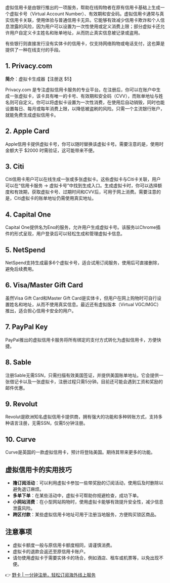 虚拟信用卡是由银行推出的一项服务，帮助在线购物者在原有信用卡基础上生成一个虚拟卡号（Virtual Account Number）、有效期和安全码。虚拟信用卡通常与真实信用卡关联，使用体验与普通信用卡无异。它能够有效减少信用卡欺诈和个人信息泄露的风险，因为用户可以设置为一次性使用或定义消费上限；部分虚拟卡还允许用户自定义卡主姓名和账单地址，从而防止真实信息被记录或盗用。

有些银行则直接发行没有实体卡的信用卡，仅支持网络购物或电话支付，这也算是提供了一种在线支付的手段。

## 1. Privacy.com

**简介**：虚拟卡生成器【注册送 $5】

Privacy.com 是专注虚拟信用卡服务的专业平台。在注册后，你可以在账户中生成一张虚拟卡，该卡具有唯一的卡号、有效期和安全码（CVV），而账单地址与姓名则可自定义。你可以将虚拟卡设置为一次性消费，在使用后自动销毁，同时也能设置每日、每月或每年消费上限，以降低被盗刷的风险。只需一个主流银行账户，就能免费生成虚拟信用卡。

## 2. Apple Card

Apple信用卡提供虚拟卡号，你可以随时替换该虚拟卡号。需要注意的是，使用时金额大于 $2000 时需验证，这可能带来不便。

## 3. Citi

Citi信用卡用户可以在线生成一张或多张虚拟卡。这些虚拟卡与Citi卡关联，用户可以在“信用卡服务 -> 虚拟卡号”中找到生成入口。生成虚拟卡时，你可以选择额度和有效期，获取虚拟卡号、过期时间和CVV后，可用于网上消费。需要注意的是，Citi虚拟卡的账单地址仍需使用真实地址。

## 4. Capital One

Capital One提供名为Eno的服务，允许用户生成虚拟卡号。该服务以Chrome插件的形式呈现，用户登录后可以轻松生成和管理虚拟卡信息。

## 5. NetSpend

NetSpend支持生成最多6个虚拟卡号，适合试用订阅服务，使用后可直接删除，避免后续费用。

## 6. Visa/Master Gift Card

虽然Visa Gift Card和Master Gift Card是实体卡，但用户在网上购物时可自行设置姓名和地址，从而不使用真实信息。最近还有虚拟版本（Virtual VGC/MGC）推出，适合担心信用卡安全的用户。

## 7. PayPal Key

PayPal推出的虚拟信用卡服务将所有绑定的支付方式转化为虚拟信用卡，方便快捷。

## 8. Sable

注册Sable无需SSN，只需扫描有效美国签证，并提供美国账单地址。它会提供一张借记卡以及一张虚拟卡，注册过程只需5分钟。目前还可能会遇到工资和奖励的邮件优惠。

## 9. Revolut

Revolut是欧洲知名虚拟信用卡提供商，拥有强大的功能和多种转账方式，支持多种语言注册，无需SSN，仅需5分钟注册。

## 10. Curve

Curve是英国的一款虚拟信用卡，预计将登陆美国。期待其带来更多的功能。

## 虚拟信用卡的实用技巧

- **撸订阅活动**：可以利用虚拟卡参加一些带奖励的订阅活动，使用后及时删除以避免退订麻烦。
- **多单下单**：在某些活动中，虚拟卡可帮助你规避检查，成功下单。
- **小网站消费**：在小型网站购物时，使用虚拟卡能够有效提升安全性，减少信息泄露风险。
- **跨区付款**：某些虚拟信用卡地址可用于注册当地服务，方便购买锁区商品。

## 注意事项

- 虚拟卡额度一般与原信用卡额度相同，请谨慎消费。
- 虚拟卡的退款会返还至原信用卡账户。
- 请勿使用虚拟卡于需要实体卡的场合，例如酒店、租车或机票等，以免出现不便。

👉 [野卡 | 一分钟注册，轻松订阅海外线上服务](https://bit.ly/bewildcard)